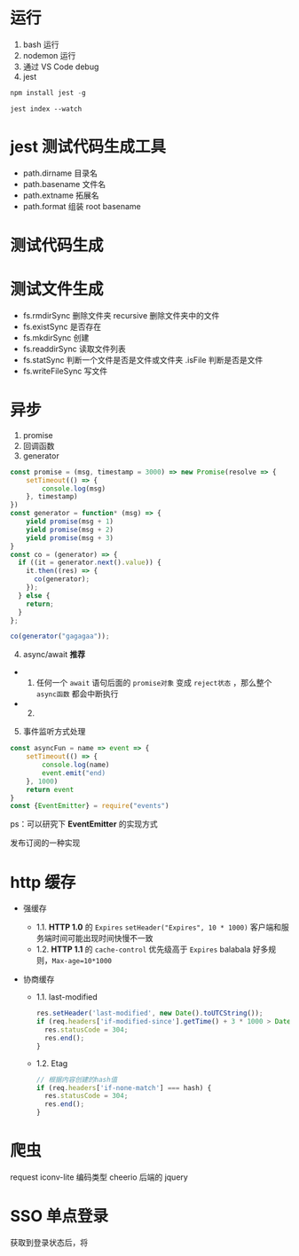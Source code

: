 # 运行

1. bash 运行
2. nodemon 运行
3. 通过 VS Code debug
4. jest

```javascript
npm install jest -g
```

```
jest index --watch
```

# jest 测试代码生成工具

- path.dirname 目录名
- path.basename 文件名
- path.extname 拓展名
- path.format 组装 root basename

# 测试代码生成

# 测试文件生成

- fs.rmdirSync 删除文件夹 recursive 删除文件夹中的文件
- fs.existSync 是否存在
- fs.mkdirSync 创建
- fs.readdirSync 读取文件列表
- fs.statSync 判断一个文件是否是文件或文件夹 .isFile 判断是否是文件
- fs.writeFileSync 写文件

# 异步

1. promise
2. 回调函数
3. generator

```javascript
const promise = (msg, timestamp = 3000) => new Promise(resolve => {
    setTimeout(() => {
        console.log(msg)
    }, timestamp)
})
const generator = function* (msg) => {
    yield promise(msg + 1)
    yield promise(msg + 2)
    yield promise(msg + 3)
}
const co = (generator) => {
  if ((it = generator.next().value)) {
    it.then((res) => {
      co(generator);
    });
  } else {
    return;
  }
};

co(generator("gagagaa"));
```

4. async/await **推荐**

- 1. 任何一个 `await` 语句后面的 `promise对象` 变成 `reject状态` ，那么整个 `async函数` 都会中断执行
- 2.

5. 事件监听方式处理

```javascript
const asyncFun = name => event => {
    setTimeout(() => {
        console.log(name)
        event.emit("end)
    }, 1000)
    return event
}
const {EventEmitter} = require("events")

```

ps：可以研究下 **EventEmitter** 的实现方式

发布订阅的一种实现

# http 缓存

- 强缓存

  - 1.1. **HTTP 1.0** 的 `Expires`
    `setHeader("Expires", 10 * 1000)`
    客户端和服务端时间可能出现时间快慢不一致
  - 1.2. **HTTP 1.1** 的 `cache-control`
    优先级高于 `Expires`
    balabala 好多规则，`Max-age=10*1000`

- 协商缓存
  - 1.1. last-modified
    ```javascript
    res.setHeader('last-modified', new Date().toUTCString());
    if (req.headers['if-modified-since'].getTime() + 3 * 1000 > Date.now()) {
      res.statusCode = 304;
      res.end();
    }
    ```
  - 1.2. Etag
    ```javascript
    // 根据内容创建的hash值
    if (req.headers['if-none-match'] === hash) {
      res.statusCode = 304;
      res.end();
    }
    ```

# 爬虫

request
iconv-lite 编码类型
cheerio 后端的 jquery

# SSO 单点登录

获取到登录状态后，将
